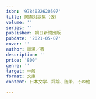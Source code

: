 ```yaml
---
isbn: '9784022620507'
title: 岡潔対談集（仮）
volume: ''
series: ''
publisher: 朝日新聞出版
pubdate: '2021-05-07'
cover: ''
author: 岡潔／著
description: ''
price: '800'
genre: ''
target: 一般
format: 文庫
content: 日本文学、評論、随筆、その他

---
```

